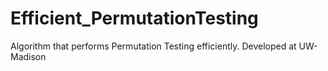 # Efficient_PermutationTesting
Algorithm that performs Permutation Testing efficiently. Developed at UW-Madison
